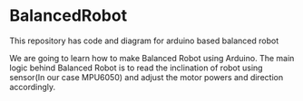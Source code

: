 # BalancedRobot
This repository has code and diagram for arduino based balanced robot

We are going to learn how to make Balanced Robot using Arduino.
The main logic behind Balanced Robot is to read the inclination of robot using sensor(In our case MPU6050) and adjust the motor powers and direction accordingly.

